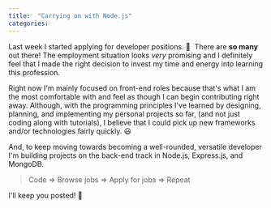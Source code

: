 ```yaml
---
title:  "Carrying on with Node.js"
categories: 
---
```

Last week I started applying for developer positions. 🙌 &nbsp;There are **so many** out there! The employment situation looks *very* promising and I definitely feel that I made the right decision to invest my time and energy into learning this profession.  

Right now I'm mainly focused on front-end roles because that's what I am the most comfortable with and feel as though I can begin contributing right away. Although, with the programming principles I've learned by designing, planning, and implementing my personal projects so far, (and not just coding along with tutorials), I believe that I could pick up new frameworks and/or technologies fairly quickly. 😃

And, to keep moving towards becoming a well-rounded, versatile developer I'm building projects on the back-end track in Node.js, Express.js, and MongoDB. 

>Code => Browse jobs => Apply for jobs => Repeat

I'll keep you posted! 🎯

